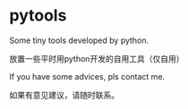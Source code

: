 # pytools

Some tiny tools developed by python. 

放置一些平时用python开发的自用工具（仅自用）

If you have some advices, pls contact me.

如果有意见建议，请随时联系。
